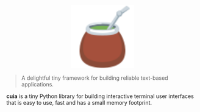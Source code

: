 <div align="center">
    <img class="hero" src="https://raw.githubusercontent.com/getcuia/getcuia.github.io/main/static/cuia.svg" alt="cuia" width="33%" />
</div>

> A delightful tiny framework for building reliable text-based applications.

**cuia** is a tiny Python library for building interactive terminal user
interfaces that is easy to use, fast and has a small memory footprint.
